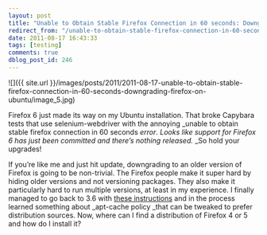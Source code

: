 ```yaml
---
layout: post
title: "Unable to Obtain Stable Firefox Connection in 60 seconds: Downgrading Firefox on Ubuntu"
redirect_from: "/unable-to-obtain-stable-firefox-connection-in-60-seconds-downgrading-firefox-on-ubuntu/"
date: 2011-08-17 16:43:33
tags: [testing]
comments: true
dblog_post_id: 246
---
```

![]({{ site.url }}/images/posts/2011/2011-08-17-unable-to-obtain-stable-firefox-connection-in-60-seconds-downgrading-firefox-on-ubuntu/image_5.jpg)

Firefox 6 just made its way on my Ubuntu installation. That broke Capybara tests that use selenium-webdriver with the annoying _unable to obtain stable firefox connection in 60 seconds _error_. _Looks like support for Firefox 6 has just been committed and there’s nothing released._ _So hold your upgrades!

If you’re like me and just hit update, downgrading to an older version of Firefox is going to be non-trivial. The Firefox people make it super hard by hiding older versions and not versioning packages. They also make it particularly hard to run multiple versions, at least in my experience. I finally managed to go back to 3.6 with [these instructions](http://blog.troyastle.com/2011/06/downgrade-to-firefox-36-on-ubuntu-natty.html) and in the process learned something about  _apt-cache policy _that can be tweaked to prefer distribution sources. Now, where can I find a distribution of Firefox 4 or 5 and how do I install it?

